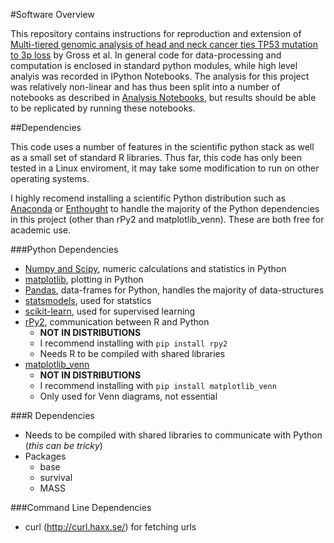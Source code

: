 #Software Overview 

This repository contains instructions for reproduction and extension of [Multi-tiered genomic analysis of head and neck cancer ties TP53 mutation to 3p loss]() by Gross et al. In general code for data-processing and computation is enclosed in standard python modules, while high level analyis was recorded in IPython Notebooks. The analysis for this project was relatively non-linear and has thus been split into a number of notebooks as described in [Analysis Notebooks](./Analysis_Notebooks#guide-to-running), but results should be able to be replicated by running these notebooks. 

##Dependencies 

This code uses a number of features in the scientific python stack as well as a small set of standard R libraries.  Thus far, this code has only been tested in a Linux enviroment, it may take some modification to run on other operating systems.

I highly recomend installing a scientific Python distribution such as [Anaconda](http://continuum.io/) or [Enthought](https://www.enthought.com/) to handle the majority of the Python dependencies in this project (other than rPy2 and matplotlib_venn).  These are both free for academic use.

###Python Dependencies  
* [Numpy and Scipy](http://www.scipy.org/), numeric calculations and statistics in Python 
* [matplotlib](http://matplotlib.org/), plotting in Python
* [Pandas](http://pandas.pydata.org/), data-frames for Python, handles the majority of data-structures  
* [statsmodels](http://statsmodels.sourceforge.net/), used for statstics  
* [scikit-learn](http://scikit-learn.org/stable/), used for supervised learning
* [rPy2](http://rpy.sourceforge.net/rpy2.html), communication between R and Python  
  * __NOT IN DISTRIBUTIONS__  
  * I recommend installing with `pip install rpy2`  
  * Needs R to be compiled with shared libraries  
* [matplotlib_venn](https://pypi.python.org/pypi/matplotlib-venn) 
  * __NOT IN DISTRIBUTIONS__  
  * I recommend installing with `pip install matplotlib_venn` 
  * Only used for Venn diagrams, not essential
  
  
###R Dependencies
* Needs to be compiled with shared libraries to communicate with Python (_this can be tricky_)
* Packages
  * base
  * survival
  * MASS
   
###Command Line Dependencies 
* curl (http://curl.haxx.se/) for fetching urls
